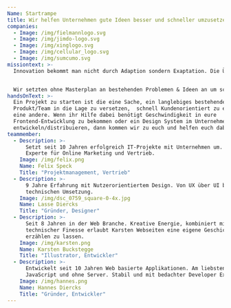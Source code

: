 ```yaml
---
Name: Startrampe
title: Wir helfen Unternehmen gute Ideen besser und schneller umzusetzen.
companies:
  - Image: /img/fielmannlogo.svg
  - Image: /img/jimdo-logo.svg
  - Image: /img/xinglogo.svg
  - Image: /img/cellular_logo.svg
  - Image: /img/sumcumo.svg
missiontext: >-
  Innovation bekommt man nicht durch Adaption sondern Exaptation. Die Überstrapazierung von Agile und die Verherrlichung von Case Studies (siehe “Spotify Model”) lähmt Innovative Entwicklung. 


  Wir setzten ohne Masterplan an bestehenden Problemen & Ideen an um schnell neue Reisen anzufangen bei denen man die Route ändern kann statt überpropotional viel Ressourcen für ein unnerreichbares Ziel zu verschwenden.
handsOnText: >-
  Ein Projekt zu starten ist die eine Sache, ein langlebiges bestehendes
  Produkt/Team in die Lage zu versetzen,  schnell Kundenorientiert zu entwickeln
  eine andere. Wenn ihr Hilfe dabei benötigt Geschwindigkeit in eure
  Frontend-Entwicklung zu bekommen oder ein Design System im Unternehmen zu
  entwickeln/distribuieren, dann kommen wir zu euch und helfen euch dabei.
teammember:
  - Description: >-
      Setzt seit 10 Jahren erfolgreich IT-Projekte mit Unternehmen um. Unser
      Experte für Online Marketing und Vertrieb.
    Image: /img/felix.png
    Name: Felix Speck
    Title: "Projektmanagement, Vertrieb"
  - Description: >-
      9 Jahre Erfahrung mit Nutzerorientiertem Design. Von UX über UI bis zur
      technischen Umsetzung.
    Image: /img/dsc_0759_square-0-4x.jpg
    Name: Lasse Diercks
    Title: "Gründer, Designer"
  - Description: >-
      Seit 8 Jahren in der Web Branche. Kreative Energie, kombiniert mit
      technischer Finesse erlaubt Karsten Webseiten eine eigene Geschichte
      erzählen zu lassen.
    Image: /img/karsten.png
    Name: Karsten Buckstegge
    Title: "Illustrator, Entwickler"
  - Description: >-
      Entwickelt seit 10 Jahren Web basierte Applikationen. Am liebsten in
      JavaScript und ohne Server. Stabil und mit bedachter Developer Experience.
    Image: /img/hannes.png
    Name: Hannes Diercks
    Title: "Gründer, Entwickler"
---
```

